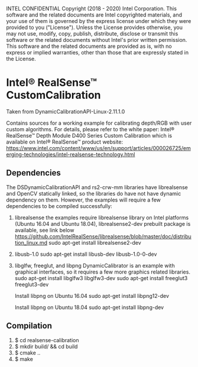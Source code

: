 INTEL CONFIDENTIAL
Copyright (2018 - 2020) Intel Corporation.
This software and the related documents are Intel copyrighted materials, and your use of them is
governed by the express license under which they were provided to you ("License"). Unless the License
provides otherwise, you may not use, modify, copy, publish, distribute, disclose or transmit this
software or the related documents without Intel's prior written permission.
This software and the related documents are provided as is, with no express or implied warranties,
other than those that are expressly stated in the License.

# Intel® RealSense™ CustomCalibration

Taken from DynamicCalibrationAPI-Linux-2.11.1.0

Contains sources for a working example for calibrating depth/RGB with user custom algorithms.
For details, please refer to the white paper:
  Intel® RealSense™ Depth Module D400 Series Custom Calibration
  which is available on Intel® RealSense™ product website:
      https://www.intel.com/content/www/us/en/support/articles/000026725/emerging-technologies/intel-realsense-technology.html

Dependencies
------------
  The DSDynamicCalibrationAPI and rs2-crw-mm libraries have librealsense and OpenCV statically linked, so the libraries
  do have not have dynamic dependency on them. However, the examples will require a few dependencies to be compiled successfully:

  1) librealsense
     the examples require librealsense library
     on Intel platforms (Ubuntu 16.04 and Ubuntu 18.04), librealsense2-dev prebuilt package is available, see link below
     https://github.com/IntelRealSense/librealsense/blob/master/doc/distribution_linux.md
     sudo apt-get install librealsense2-dev

  2) libusb-1.0
     sudo apt-get install libusb-dev libusb-1.0-0-dev

  3) libglfw, freeglut, and libpng
     DynamicCalibrator is an example with graphical interfaces, so it requires a few more graphics related libraries.
     sudo apt-get install libglfw3 libglfw3-dev
     sudo apt-get install freeglut3 freeglut3-dev

     Install libpng on Ubuntu 16.04
     sudo apt-get install libpng12-dev

     Install libpng on Ubuntu 18.04
     sudo apt-get install libpng-dev

Compilation
-----------
1. $ cd realsense-calibration
2. $ mkdir build/ && cd build
3. $ cmake ..
4. $ make

